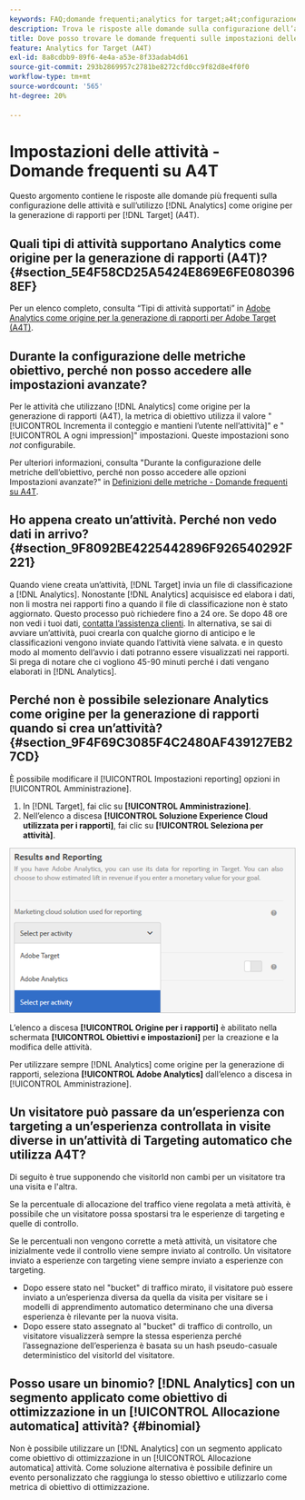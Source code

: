 ```yaml
---
keywords: FAQ;domande frequenti;analytics for target;a4t;configurazione delle attività
description: Trova le risposte alle domande sulla configurazione dell’attività durante l’utilizzo di Analytics per [!DNL Target] (A4T). A4T consente di utilizzare i rapporti di Analytics per [!DNL Target] attività.
title: Dove posso trovare le domande frequenti sulle impostazioni delle attività con A4T?
feature: Analytics for Target (A4T)
exl-id: 8a8cdbb9-89f6-4e4a-a53e-8f33adab4d61
source-git-commit: 293b2869957c2781be8272cfd0cc9f82d8e4f0f0
workflow-type: tm+mt
source-wordcount: '565'
ht-degree: 20%

---
```


# Impostazioni delle attività - Domande frequenti su A4T

Questo argomento contiene le risposte alle domande più frequenti sulla configurazione delle attività e sull’utilizzo [!DNL Analytics] come origine per la generazione di rapporti per [!DNL Target] (A4T).

## Quali tipi di attività supportano Analytics come origine per la generazione di rapporti (A4T)? {#section_5E4F58CD25A5424E869E6FE0803968EF}

Per un elenco completo, consulta “Tipi di attività supportati” in [Adobe Analytics come origine per la generazione di rapporti per Adobe Target (A4T)](/help/main/c-integrating-target-with-mac/a4t/a4t.md#concept_7540C8C04259434AB6EE33B09F47A1DE).

## Durante la configurazione delle metriche obiettivo, perché non posso accedere alle impostazioni avanzate?

Per le attività che utilizzano [!DNL Analytics] come origine per la generazione di rapporti (A4T), la metrica di obiettivo utilizza il valore &quot;[!UICONTROL Incrementa il conteggio e mantieni l’utente nell’attività]&quot; e &quot;[!UICONTROL A ogni impression]&quot; impostazioni. Queste impostazioni sono *not* configurabile.

Per ulteriori informazioni, consulta &quot;Durante la configurazione delle metriche dell’obiettivo, perché non posso accedere alle opzioni Impostazioni avanzate?&quot; in [Definizioni delle metriche - Domande frequenti su A4T](/help/main/c-integrating-target-with-mac/a4t/r-a4t-faq/a4t-faq-metric-definition.md).

## Ho appena creato un’attività. Perché non vedo dati in arrivo? {#section_9F8092BE4225442896F926540292F221}

Quando viene creata un’attività, [!DNL Target] invia un file di classificazione a [!DNL Analytics]. Nonostante [!DNL Analytics] acquisisce ed elabora i dati, non li mostra nei rapporti fino a quando il file di classificazione non è stato aggiornato. Questo processo può richiedere fino a 24 ore. Se dopo 48 ore non vedi i tuoi dati, [contatta l’assistenza clienti](/help/main/cmp-resources-and-contact-information.md#reference_ACA3391A00EF467B87930A450050077C). In alternativa, se sai di avviare un’attività, puoi crearla con qualche giorno di anticipo e le classificazioni vengono inviate quando l’attività viene salvata. e in questo modo al momento dell’avvio i dati potranno essere visualizzati nei rapporti. Si prega di notare che ci vogliono 45-90 minuti perché i dati vengano elaborati in [!DNL Analytics].

## Perché non è possibile selezionare Analytics come origine per la generazione di rapporti quando si crea un’attività? {#section_9F4F69C3085F4C2480AF439127EB27CD}

È possibile modificare il [!UICONTROL Impostazioni reporting] opzioni in [!UICONTROL Amministrazione].

1. In [!DNL Target], fai clic su **[!UICONTROL Amministrazione]**.
1. Nell’elenco a discesa **[!UICONTROL Soluzione Experience Cloud utilizzata per i rapporti]**, fai clic su **[!UICONTROL Seleziona per attività]**.

![immagine select-per-activity](assets/select-per-activity.png)

L’elenco a discesa **[!UICONTROL Origine per i rapporti]** è abilitato nella schermata **[!UICONTROL Obiettivi e impostazioni]** per la creazione e la modifica delle attività.

Per utilizzare sempre [!DNL Analytics] come origine per la generazione di rapporti, seleziona **[!UICONTROL Adobe Analytics]** dall’elenco a discesa in [!UICONTROL Amministrazione].

## Un visitatore può passare da un’esperienza con targeting a un’esperienza controllata in visite diverse in un’attività di Targeting automatico che utilizza A4T?

Di seguito è true supponendo che visitorId non cambi per un visitatore tra una visita e l&#39;altra.

Se la percentuale di allocazione del traffico viene regolata a metà attività, è possibile che un visitatore possa spostarsi tra le esperienze di targeting e quelle di controllo.

Se le percentuali non vengono corrette a metà attività, un visitatore che inizialmente vede il controllo viene sempre inviato al controllo. Un visitatore inviato a esperienze con targeting viene sempre inviato a esperienze con targeting.

* Dopo essere stato nel &quot;bucket&quot; di traffico mirato, il visitatore può essere inviato a un’esperienza diversa da quella da visita per visitare se i modelli di apprendimento automatico determinano che una diversa esperienza è rilevante per la nuova visita.
* Dopo essere stato assegnato al &quot;bucket&quot; di traffico di controllo, un visitatore visualizzerà sempre la stessa esperienza perché l’assegnazione dell’esperienza è basata su un hash pseudo-casuale deterministico del visitorId del visitatore.


## Posso usare un binomio? [!DNL Analytics] con un segmento applicato come obiettivo di ottimizzazione in un [!UICONTROL Allocazione automatica] attività? {#binomial}

Non è possibile utilizzare un [!DNL Analytics] con un segmento applicato come obiettivo di ottimizzazione in un [!UICONTROL Allocazione automatica] attività. Come soluzione alternativa è possibile definire un evento personalizzato che raggiunga lo stesso obiettivo e utilizzarlo come metrica di obiettivo di ottimizzazione.
